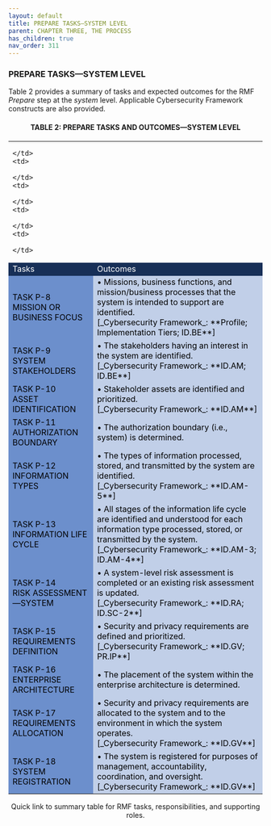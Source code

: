 ```yaml
---
layout: default
title: PREPARE TASKS—SYSTEM LEVEL  
parent: CHAPTER THREE, THE PROCESS
has_children: true 
nav_order: 311
---
```


### PREPARE TASKS—SYSTEM LEVEL 
Table 2 provides a summary of tasks and expected outcomes for the RMF _Prepare_ step at the _system_ level. Applicable Cybersecurity Framework constructs are also provided.

<h4 style='text-align:center'>TABLE 2: PREPARE TASKS AND OUTCOMES—SYSTEM LEVEL</h4>

<table>
  <tr>
    <td>

    </td>
    <td>

    </td>
    <td>

    </td>
    <td>

    </td>
    <td>

    </td>
  </tr>
  <tr>
    <td colspan="2" style="background-color:#172f57">
<span style="color:#ffffff">Tasks</span>
    </td>
    <td colspan="3" style="background-color:#172f57">
<span style="color:#ffffff">Outcomes</span>
		</td>
	</tr>
  <tr>
    <td colspan="2" style="background-color:#6c8fcc">
<span style="color:#000000">
TASK P-8<br>  
MISSION OR BUSINESS FOCUS
</span>
    </td>
    <td colspan="3" style="background-color:#c1cfe8">
<span style="color:#000000" markdown="1">
• Missions, business functions, and mission/business processes that the system is intended to support are identified.<br>
[_Cybersecurity Framework_: **Profile; Implementation Tiers; ID.BE**]
</span>
    </td>
  </tr>

  <tr>
    <td colspan="2" style="background-color:#6c8fcc">
<span style="color:#000000">
TASK P-9<br>
SYSTEM STAKEHOLDERS
</span>
    </td>
    <td colspan="3" style="background-color:#c1cfe8">
<span style="color:#000000" markdown="1">
• The stakeholders having an interest in the system are identified.<br>
[_Cybersecurity Framework_: **ID.AM; ID.BE**]
</span>
    </td>
  </tr>

  <tr>
    <td colspan="2" style="background-color:#6c8fcc">
<span style="color:#000000">
TASK P-10<br>
ASSET IDENTIFICATION
</span>
    </td>
    <td colspan="3" style="background-color:#c1cfe8">
<span style="color:#000000" markdown="1">
• Stakeholder assets are identified and prioritized.<br>
[_Cybersecurity Framework_: **ID.AM**]
</span>
    </td>
  </tr>

  <tr>
    <td colspan="2" style="background-color:#6c8fcc">
<span style="color:#000000">
TASK P-11<br>
AUTHORIZATION BOUNDARY
</span>
    </td>
    <td colspan="3" style="background-color:#c1cfe8">
<span style="color:#000000" markdown="1">
• The authorization boundary (i.e., system) is determined.<br>
</span>
    </td>
  </tr>

  <tr>
    <td colspan="2" style="background-color:#6c8fcc">
<span style="color:#000000">
TASK P-12<br>
INFORMATION TYPES
</span>
    </td>
    <td colspan="3" style="background-color:#c1cfe8">
<span style="color:#000000" markdown="1">
• The types of information processed, stored, and transmitted by
 the system are identified.<br>
[_Cybersecurity Framework_: **ID.AM-5**]
</span>
    </td>
  </tr>

  <tr>
    <td colspan="2" style="background-color:#6c8fcc">
<span style="color:#000000">
TASK P-13<br>
INFORMATION LIFE CYCLE
</span>
    </td>
    <td colspan="3" style="background-color:#c1cfe8">
<span style="color:#000000" markdown="1">
• All stages of the information life cycle are identified and understood for each information type processed, stored, or transmitted by the system.<br>
[_Cybersecurity Framework_: **ID.AM-3; ID.AM-4**]
</span>
    </td>
  </tr>

  <tr>
    <td colspan="2" style="background-color:#6c8fcc">
<span style="color:#000000">
TASK P-14<br>
RISK ASSESSMENT—SYSTEM
</span>
    </td>
    <td colspan="3" style="background-color:#c1cfe8">
<span style="color:#000000" markdown="1">
• A system-level risk assessment is completed or an existing risk
 assessment is updated.<br>
[_Cybersecurity Framework_: **ID.RA; ID.SC-2**]
</span>
    </td>
  </tr>

  <tr>
    <td colspan="2" style="background-color:#6c8fcc">
<span style="color:#000000">
TASK P-15<br>
REQUIREMENTS DEFINITION
</span>
    </td>
    <td colspan="3" style="background-color:#c1cfe8">
<span style="color:#000000" markdown="1">
• Security and privacy requirements are defined and prioritized.<br>
[_Cybersecurity Framework_: **ID.GV; PR.IP**]
</span>
    </td>
  </tr>

  <tr>
    <td colspan="2" style="background-color:#6c8fcc">
<span style="color:#000000">
TASK P-16<br>
ENTERPRISE ARCHITECTURE
</span>
    </td>
    <td colspan="3" style="background-color:#c1cfe8">
<span style="color:#000000" markdown="1">
• The placement of the system within the enterprise architecture is determined.<br>
</span>
    </td>
  </tr>

  <tr>
    <td colspan="2" style="background-color:#6c8fcc">
<span style="color:#000000">
TASK P-17<br>
REQUIREMENTS ALLOCATION
</span>
    </td>
    <td colspan="3" style="background-color:#c1cfe8">
<span style="color:#000000" markdown="1">
• Security and privacy requirements are allocated to the system and to the environment in which the system operates.<br>
[_Cybersecurity Framework_: **ID.GV**]
</span>
    </td>
  </tr>

  <tr>  
    <td colspan="2" style="background-color:#6c8fcc">
<span style="color:#000000">
TASK P-18<br>
SYSTEM REGISTRATION
</span>
    </td>
    <td colspan="3" style="background-color:#c1cfe8">
<span style="color:#000000" markdown="1">
• The system is registered for purposes of management, accountability, coordination, and oversight.<br>
[_Cybersecurity Framework_: **ID.GV**]
</span>
    </td>
  </tr>

</table>

<p style="text-align:center">Quick link to summary table for RMF tasks, responsibilities, and supporting roles.</p>
